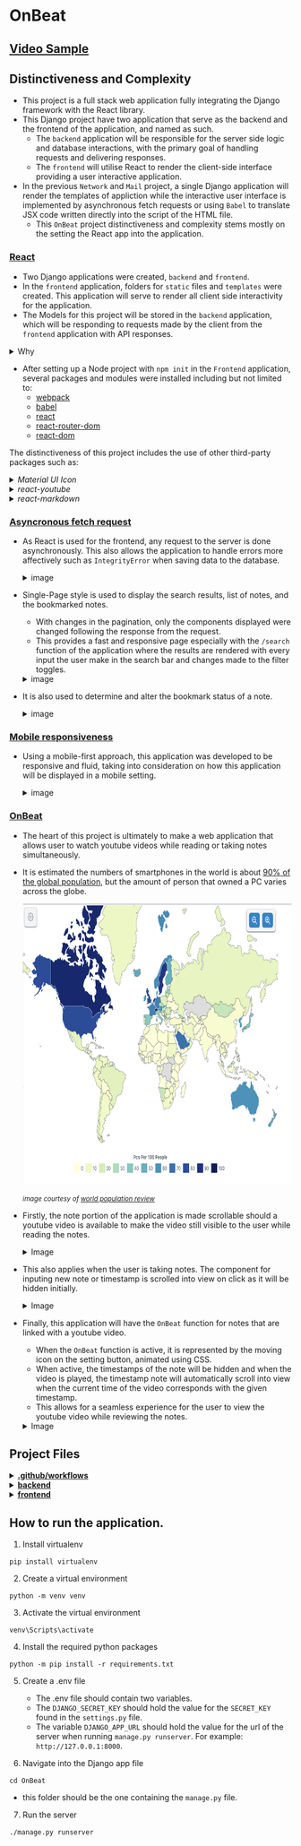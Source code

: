 # OnBeat 

## [Video Sample](https://www.youtube.com/watch?v=tGJiHs1g1ig)

## Distinctiveness and Complexity
- This project is a full stack web application fully integrating the Django framework with the React library.
- This Django project have two application that serve as the backend and the frontend of the application, and named as such.
    - The `backend` application will be responsible for the server side logic and database interactions, with the primary goal of handling requests and delivering responses.
    - The `frontend` will utilise React to render the client-side interface providing a user interactive application.
- In the previous `Network` and `Mail` project, a single Django application will render the templates of appliction while the interactive user interface is implemented by asynchronous fetch requests or using `Babel` to translate JSX code written directly into the script of the HTML file.
    - This `OnBeat` project distinctiveness and complexity stems mostly on the setting the React app into the application.

### <ins>React</ins>
- Two Django applications were created, `backend` and `frontend`.
- In the `frontend` application, folders for `static` files and `templates` were created. This application will serve to render all client side interactivity for the application.
- The Models for this project will be stored in the `backend` application, which will be responding to requests made by the client from the `frontend` application with API responses.
<details>
<summary> Why </summary>
<hr></hr>

- In the previous projects, the application could function without the separation of the application into frontend and backend portions.
- The decision to do such originates mostly from the interest to explore and learn more of React as it offers many benefits such as:
    - Providing interactive user interface
    - Components reusability
    - Rich library

- By integrating React with Django, separating the backend and frontend portions of the application had been proven to keep the project more organised and streamlined.
- Changes to either frontend or backend of the application was more manageable, as the entire procedure was compartmentalised into smaller pieces. This ease the troubleshooting process as it makes it easier to pinpoint any irregularities.
- This also makes the development process more flexible and efficient, as each task is delegated and tackled separately without having to worry that it would break the entire application.
<hr></hr>
</details>

- After setting up a Node project with `npm init` in the `Frontend` application, several packages and modules were installed including but not limited to:
    - [webpack](https://www.npmjs.com/package/webpack)
    - [babel](https://www.npmjs.com/package/Babel)
    - [react](https://www.npmjs.com/package/react)
    - [react-router-dom](https://www.npmjs.com/package/react-router-dom)
    - [react-dom](https://www.npmjs.com/package/react-dom)


The distinctiveness of this project includes the use of other third-party packages such as:
    <details>
    <summary><i>Material UI Icon</i></summary>
    <hr></hr>

-   
    - This project uses [Material UI Icons](https://mui.com/material-ui/material-icons/) to style the application.
 
    ![menu bar example](README_images/expand_menu_bar1.png)
    ![menu bar example](README_images/expand_menu_bar2.png)

    - Material UI also have a powerful and flexible styling system for React components, however bootstrap library was used for this project solely for familiarity sake.
    <hr></hr>
    </details>

    <details>
    <summary><i>react-youtube</i></summary>
    <hr></hr>

    - [react-youtube](https://www.npmjs.com/package/react-youtube) is a simple react component acting as a thin layer over the [Youtube IFrame Player API](https://developers.google.com/youtube/iframe_api_reference).
    - Props passed to this component allow the application to access the player in a similar way to the official api, but takes away the complexity of setting up the player in the first place.
    - The use of this API also separates this `OnBeat` project from the rest. Aside from playing the video, the component and API is used to:
        - Render certain components before or after the video is ready to be played.

        ![On video ready example](README_images/OnReadyExample.gif)

        - Automatically set the timestamp time input to the current time of the video.

        ![Timestamp auto time input](README_images/timestampTimeExample.gif)

        - Handle the input of timestamps to make sure that the given timestamps does not exceed the duration of the video.

        ![Timestamp invalid time](README_images/TimestampErrorExample.gif)

        - Handle error events for invalid video.

        ![Video Error](README_images/VideoError.gif)

        - Skip the video to the specified time according to the timestamp clicked.

        ![Timestamp clicked](README_images/TimestampClick.gif)

        - Load the video at the time corresponding with the timestamp when the `/search` route is used.

        ![Timestamp search](README_images/TimestampSearch.gif)

        - Automatically scroll to the appropriate timestamp note that correspond to the current time playing on the video when the `OnBeat` function is on.

        ![OnBeat function](README_images/OnBeatExample.gif)

    <hr></hr>
    </details>



<details>
<summary><i>react-markdown</i></summary>
<hr></hr>

- Notes in this application is formatted from plaintext into markdown using [react-markdown](https://www.npmjs.com/package/react-markdown/v/8.0.6).
- Although inspired from the `wiki` project, it differs in that this application renders the text client-side without having to make a request to the server. This allows the markdown component to be rendered even while the user is writing the note.

![Markdown Example](README_images/markdownExample.gif)
<hr></hr>
</details>

### <ins>Asyncronous fetch request</ins>

- As React is used for the frontend, any request to the server is done asynchronously. This also allows the application to handle errors more affectively such as `IntegrityError` when saving data to the database.
    <details>
    <summary>image</summary>

    ![Search toggles](README_images/TitleAlreadyExist.gif)
    </details>


- Single-Page style is used to display the search results, list of notes, and the bookmarked notes.
    - With changes in the pagination, only the components displayed were changed following the response from the request.
    - This provides a fast and responsive page especially with the `/search` function of the application where the results are rendered with every input the user make in the search bar and changes made to the filter toggles.
    <details>
    <summary>image</summary>

    ![Search toggles](README_images/Search.gif)
    </details>

- It is also used to determine and alter the bookmark status of a note.
    <details>
    <summary>image</summary>

    ![Bookmark toggles](README_images/bookmarkFunction.gif)
    </details>

### <ins>Mobile responsiveness</ins>

- Using a mobile-first approach, this application was developed to be responsive and fluid, taking into consideration on how this application will be displayed in a mobile setting.

    <details>
    <summary>image</summary>

    <img src="README_images/DesktopSizeNav.gif" width="300" height="250"/>
    <img src="README_images/MobileNav.gif" width="300" height="250"/>

    </details>

### <ins>OnBeat</ins>

- The heart of this project is ultimately to make a web application that allows user to watch youtube videos while reading or taking notes simultaneously.
- It is estimated the numbers of smartphones in the world is about [90% of the global population](https://explodingtopics.com/blog/smartphone-stats), but the amount of person that owned a PC varies across the globe.

    <img src="README_images/PCper100.png" width="700" height="500"/>

    <small><i>image courtesy of [world population review](https://worldpopulationreview.com/country-rankings/computers-per-capita-by-country)</i></small>

- Firstly, the note portion of the application is made scrollable should a youtube video is available to make the video still visible to the user while reading the notes.

    <details>
    <summary>Image</summary>

    <img src="README_images/MobileWithVideo.gif" width="250" height="500"/>
    <img src="README_images/MobileNoVideo.gif" width="250" height="500"/>
    </details>

- This also applies when the user is taking notes. The component for inputing new note or timestamp is scrolled into view on click as it will be hidden initially. 

    <details>
    <summary>Image</summary>

    <img src="README_images/InputScrollIntoView.gif" width="250" height="500"/>
    </details>

- Finally, this application will have the `OnBeat` function for notes that are linked with a youtube video.
    - When the `OnBeat` function is active, it is represented by the moving icon on the setting button, animated using CSS.
    - When active, the timestamps of the note will be hidden and when the video is played, the timestamp note will automatically scroll into view when the current time of the video corresponds with the given timestamp.
    - This allows for a seamless experience for the user to view the youtube video while reviewing the notes.

    <details>
    <summary>Image</summary>

    <img src="README_images/OnBeatMobileExample.gif" width="250" height="500"/>
    </details>



## Project Files

<details>
<summary><ins><b>.github/workflows</b></ins></summary>

#### [cy.yml](.github/workflows/cy.yml)
- This file is written to setup GitHub Actions.
    - For every push to the repository, a workflow will run.
    - The workflow will run the testing file after setting up the project dependencies, making sure to catch any errors made by the changes applied.

</details>


<details>
<summary><ins><b>backend</b></ins></summary>
    <hr></hr>

- 
    <details>
    <summary><b>views.py</b></summary>

    [views.py](OnBeat/backend/views.py) will hold the views that will be responding to requests made from the application's client side application, either with database query response or changes to the database.

    Some of the functions in this file will use helper function from [helpers.py](OnBeat/backend/helpers.py).

    Most of the views for this application requires user to be logged in, to prevent one user from having access to another user's note. The user will be redirected to the `/login` route if not authenticated.

    #### login_view
    - Handle POST request for user login, authenticating the user if the username and password match
    - Otherwise, it will return an error response status.
    - This view will only accept a POST request, if the user tried to access this view with any other method, the user will be redirected to the login page of the application.

    #### logout_view
    - Logs out the user, then the user is redirected back to the login page.

    #### register
    - Register a new user
    - User will be redirected to the `/register` route of the application if the user requested this view not with the POST method.
    - Using helper functions, the user's input is validated and error responses will be rendered client-side so the user will know which input was invalid.
    - If all of the field is valid, the user is registered and logged in.

    #### getCurrentUser
    - This view functions to validate user's authentication for user to access the private route of the frontend application.

    #### create_note
    - The body of the post request is validated to create a new note.
    - The title of the note is checked so that each user does not have multiple notes of the same title, case insensitive.
    - Aside from the title of the note, other contents of the notes is optional.
    - Youtube url:
        - The `YoutubeUrl` model have a validation to make sure it is a valid youtube link. If invalid, the note will be removed and the view will respond with an error.
        - Client-side, the application is set not to save timestamps should there be no valid youtube linked to the note. Even so, as a failsafe, any timestamp submitted will be converted into regular note if there is no youtube url given.
    - Other contents of the note is saved with the helper function [`save_noteList_item`](#save_notelist_item). If any exception occurs in saving the note's content, the note will be deleted and the view will respond with an error.

    #### view_note
    - This view takes in an integer argument, which should be the ID of the note the user is trying to view.
    - First of all, it is validated that the note to be viewed exist and is made by the user that is making the request.
    - Then, the view will respond with contents of the notes such as the linked youtube url, notes, or timestamps if any.

    #### delete_note
    - Taking in an argument for the note id, after making sure the note object exist and is created by the requested user, this view will then procede to delete the note.

    #### list_notes
    - This view will return the list of five notes the user created per page, taking in the optional arguments for the requested page number.

    #### search
    - When the user access the `/search` route of the application, a POST request is made with data for the filter applied, the page, and the search query.
    - The search result will be the titles, timestamp text, or plain note text if no filter is applied. 
        - This allows flexibility in the search function and simplifies the display of the search result.
        - The user can view a certain part of the notes without having to load the entire note.
        - Texts from multiple notes across the database could also be viewed in the same page without having to open several notes at once.
    - The resulting list is also sorted with the most recent notes first.


    #### edit_note
    - When the user edit an existing note, the note then the title is validated.
    - The content of the notes are also altered, either with addition, removal, or update.
    - If all the changes are successfully made, the `note.save()` is called to update the date modified of the note as it might not change if the user does not change the note title.

    #### homepage
    - This view return the recently created and modified notes.

    #### bookmarks
    - If a POST request is made to this view, it will return the status of bookmark of the requested note.
    - A PUT request will alter the bookmark status.
    - Otherwise the view will return a two item per page view of notes bookmarked by the user.


    </details>

    <details>
    <summary><b>helpers.py</b></summary>

    [helpers.py](OnBeat/backend/helpers.py) contains some helper functions used by [views.py](OnBeat/backend/views.py), kept separate to make code more organised and easiert to navigate.

    #### Error_message
    - Python class to keep response error message organised. Views responding with this error message will have the client-facing application opening a modal with said message.

    #### validateUsername
    - Validate username for registration of new user, responding with the appropriate error response.

    #### validatePassword
    - Validate password for registration of new user.

    #### validateEmail
    - Validate email for registration of new user.

    #### create_item_and_noteList
    - This function takes a note content; either text or timestamp, a note, and an index, then proceed to save the item to the appropriate database.

    #### save_note_list_item
    - This function is used by [create_note](#create_note) when the user is creating a new note and saving all the list of contents of said note.

    #### edit_item
    - Edit a note content, called by [edit_note](#edit_note) when the user edit an existing note content.

    #### delete_notelist_item
    - Delete the content of the note but not the note or the youtube url itself.

    </details>

    <details>
    <summary><b>urls.py</b></summary>

    - Contains the urls for the `backend` application.
    </details>

    <details>
    <summary><b>models.py</b></summary>

    - Contains the models for the project.
    - A `Note` object will have a relation with the model `User`. This model will then have Foreign key relations with multiple other models.
        - `YoutubeUrl` is set to one-to-one relation with `Note`, allowing each note to only have one url.
            - The url is also validated with `validate_youtube_url`
        - The `Note` model will have a one-to-many relations with the `NoteContent`, `NoteTimestamp`, and  `NoteList` models.
        - The `Notelist` functions to keep track of which index the content of the notes is saved, so that the note is viewed in the correct order while also simplifying the return of the result with the `serialize` method.
            - In this model, the content could only be either the text or timestamp only.
        - In all the above models, it is set for the objects to be deleted should the main `Note` object is deleted.
    - `Bookmarks` will keep track the notes a user bookmarked, restricting that a user could not bookmark anoter user's notes. 
    </details>


    <details>
    <summary><b>admin.py</b></summary>

    - Configuration done for the Django admin interface
    </details>

    <details>
    <summary><b>test.py</b></summary>

    - Runs tests for the application database.
    </details>

<hr></hr>
</details>


<details>
<summary><ins><b>frontend</b></ins></summary>
    <hr></hr>

- 
    <details>
    <summary><b>src</b></summary>

    - <details>
        <summary>components</summary>

        <details>
        <summary><i>App.js</i></summary>

        - Contains the routes for the application.
        </details>

        <details>
        <summary><i>AuthContext.js</i></summary>

        - Provide a way to manage a global state, primarily for the authentication status of the user, but also used to set the title on the navigation bar.
        </details>

        <details>
        <summary><i>BasicModal.js</i></summary>

        - Pops up a modal. The contents and buttons of the modal are passed as props.
        </details>

        <details>
        <summary><i>CreateNote.js</i></summary>

        - Component to create or edit a note.
        </details>

        <details>
        <summary><i>CSRFCookie.js</i></summary>

        - Return the csrftoken to be used for POST request to the server, as per [Django documentation](https://docs.djangoproject.com/en/5.1/howto/csrf/)
        </details>

        <details>
        <summary><i>DisplayNoteComponent.js</i></summary>

        - Display the text only content of a note.
        </details>

        <details>
        <summary><i>DisplayTimestamp.js</i></summary>

        - Display the timestamp of a note and allowing the timestamp link to seek the video to the appropriate time as provided by the timestamp.
        </details>

        <details>
        <summary><i>ExpandMenu.js</i></summary>

        - Menu bar set at the bottom of the note during editing and viewing.
        </details>

        <details>
        <summary><i>getVideoID.js</i></summary>

        - Return the ID of a video from the youtube url.
        </details>

        <details>
        <summary><i>Homepage.js</i></summary>

        - The homepage of the application, displaying the recently created and modified note as well as the bookmarks.
        </details>

        <details>
        <summary><i>ListOfNotes.js</i></summary>

        - Return a list of five notes per page for all the notes the user had created.
        </details>

        <details>
        <summary><i>LoadingSpinner.js</i></summary>

        - Animated component rendered before the video is loading, as the iframe for the youtube video will return blank before it is ready.
        </details>

        <details>
        <summary><i>Login.js</i></summary>

        - Component rendered for the `/login` route for user to log in.
        </details>

        <details>
        <summary><i>MarkdownDisplay.js</i></summary>

        - Display text props as markdown with `react-markdown`
        </details>

        <details>
        <summary><i>NavBar.js</i></summary>

        - Navigation bar component.
        </details>

        <details>
        <summary><i>NewNoteInput.js</i></summary>

        - Input component for when user is inserting new text content to a note.
        </details>

        <details>
        <summary><i>NewTimestamp.js</i></summary>

        - Input component for when user is inserting new timestamp to a note.
        - Timestamp automatically set to current video time when first rendered.
        </details>

        <details>
        <summary><i>Note.js</i></summary>

        - Display a note and its content.
        </details>

        <details>
        <summary><i>NoteCard.js</i></summary>

        - Card to display note that allows the user to view the note when the card is clicked.
        - If the note have a youtube url linked, the ID of the video will be used to display the thumbnail image of said video.
        </details>

        <details>
        <summary><i>NoteInputField.js</i></summary>

        - Rendered with `NewNoteInput.js` component to display the markdown formatting of the user's current input.
        - The markdown display can be toggled off.
        </details>

        <details>
        <summary><i>Paginator.js</i></summary>

        - Component to display pagination.
        - Allow user to input the page number.
        - Disable the previous and next button if there is no such page.
        </details>

        <details>
        <summary><i>PrivateRoutes.js</i></summary>

        - Checks the authentication status of the user and updates the global `Authcontext` state of the user's authentication status.
        - Protects certain routes from unauthenticated user.
        </details>

        <details>
        <summary><i>Register.js</i></summary>

        - Rendered for the `/register` route to register new user
        </details>

        <details>
        <summary><i>Search.js</i></summary>

        - Display a five item per page of search result from all content of the user's notes.
        - The result will be rendered asynchronously with every change to the search query and filter toggles.
        - Timestamps will display along with the video ready to play at the given timestamp value.
        </details>

        <details>
        <summary><i>TextInputField.js</i></summary>

        - Input field that can have props to be passed to display error.
        </details>

        <details>
        <summary><i>YoutubeIframe.js</i></summary>

        - Display the youtube video using `react-youtube` component.
        </details>

        <details>
        <summary><i>YoutubeLinkInput.js</i></summary>

        - Validate the given url as a valid youtube url, then render the youtube iframe.
        </details>

    - This folder contains the components used in the application.

        #### index.js
        - Create a root and render the React components inside of it.
    </details>

    <details>
    <summary><b>static</b></summary>

    
    - <details>
        <summary>css</summary>

        #### index.css
        - This file is linked to the HTML page to apply styling to the application.

        #### index.scss
        - Styling of the application is written in Sass in this file, then compiled into the [index.css](#indexcss) file.
        </details>

        #### frontend/main.js
        - `webpack` will bundle all the javascript file into this file, which will be the script used by the [index.html](#templatesindexhtml) 

    </details>

    #### templates/index.html
    - The html page rendered when the user access the frontend application as all routes in the `frontend` will render this file.
    - Contains link for:
        - [index.css](#indexcss)
        - [main.js](#frontendmainjs)
        - [bootstrap](https://getbootstrap.com/docs/3.3/)
        - [jquery](https://jquery.com/)

<hr></hr>
    </details>




## How to run the application.
1. Install virtualenv

```
pip install virtualenv
```

2. Create a virtual environment

```
python -m venv venv
```

3. Activate the virtual environment

```
venv\Scripts\activate
```

4. Install the required python packages 

```
python -m pip install -r requirements.txt
```

5. Create a .env file
    - The .env file should contain two variables. 
    - The `DJANGO_SECRET_KEY` should hold the value for the `SECRET_KEY` found in the `settings.py` file.
    - The variable `DJANGO_APP_URL` should hold the value for the url of the server when running `manage.py runserver`. For example: `http://127.0.0.1:8000`.

6. Navigate into the Django app file
```
cd OnBeat
```
- this folder should be the one containing the `manage.py` file.

7. Run the server
```
./manage.py runserver
```

